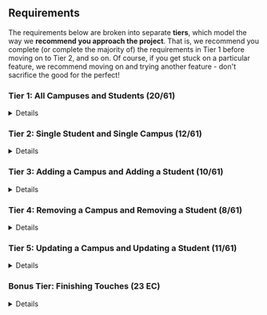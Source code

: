 ## Requirements

The requirements below are broken into separate **tiers**, which model the way we **recommend you approach the project**. That is, we recommend you complete (or complete the majority of) the requirements in Tier 1 before moving on to Tier 2, and so on. Of course, if you get stuck on a particular feature, we recommend moving on and trying another feature - don't sacrifice the good for the perfect!

### Tier 1: All Campuses and Students (20/61)

<details>

#### Frontend

- [x] Write a component to display a list of all campuses (at least their names and images)
- [x] Write a component to display a list of all students (at least their names)
- [x] Write a campuses sub-reducer to manage campuses in your Redux store
- [x] Write a students sub-reducer to manage students in your Redux store
- [x] Display the all-campuses component when the url matches `/campuses`
- [x] Display the all-students component when the url matches `/students`
- [x] Add a links to the navbar that can be used to navigate to the all-campuses view and the all-students view

#### Backend

- [x] Write a route to serve up all students
- [x] Write a route to serve up all campuses

- Write a `campuses` model with the following information:
  - [x] name - not empty or null
  - [x] imageUrl - with a default value
  - [x] address - not empty or null
  - [x] description - extremely large text
- Write a `students` model with the following information:
  - [x] firstName - not empty or null
  - [x] lastName - not empty or null
  - [x] email - not empty or null; must be a valid email
  - [x] imageUrl - with a default value
  - [x] gpa - decimal between 0.0 and 4.0
- [x] Students may be associated with at most one campus. Likewise, campuses may be associated with many students

#### Seed

- [x] Running the seed file creates campuses and students for demonstration purposes

Congrats! You have completed your first vertical slice! Make sure to `commit -m "Feature: Get All Campuses and Students"` before moving on (see RUBRIC.md - points are awarded/deducted for a proper git workflow)!

</details>

### Tier 2: Single Student and Single Campus (12/61)

<details>

#### Frontend

- Write a component to display a single campus with the following information:
  - [x] The campus's name, image, address and description
  - [x] A list of the names of all students in that campus (or a helpful message if it doesn't have any students)
- [x] Display the appropriate campus's info when the url matches `/campuses/:campusId`
- [x] Clicking on a campus from the all-campuses view should navigate to show that campus in the single-campus view

- Write a component to display a single student with the following information:
  - [x] The student's full name, email, image, and gpa
  - [x] The name of their campus (or a helpful message if they don't have one)
- [x] Display the appropriate student when the url matches `/students/:studentId`
- [x] Clicking on a student from the all-students view should navigate to show that student in the single-student view

- [x] Clicking on the name of a student in the single-campus view should navigate to show that student in the single-student view
- [x] Clicking on the name of a campus in the single-student view should navigate to show that campus in the single-campus view

#### Backend

- [x] Write a route to serve up a single campus (based on its id), _including that campuses' students_
- [x] Write a route to serve up a single student (based on their id), _including that student's campus_

Congrats! You have completed your second vertical slice! Make sure to `commit -m "Feature: Get Single Campus and Student"` before moving on (see RUBRIC.md - points are awarded/deducted for a proper git workflow)!

</details>

### Tier 3: Adding a Campus and Adding a Student (10/61)

<details>

#### Frontend

- [x] Write a component to display a form for adding a new campus that contains inputs for _at least_ the name and address.
- [x] Display this component as part of the all-campuses view, alongside the list of campuses
- Submitting the form with a valid name/address should:

  - [x] Make an AJAX request that causes the new campus to be persisted in the database
  - [x] Add the new campus to the list of campuses without needing to refresh the page

- [x] Write a component to display a form for adding a new student that contains inputs for _at least_ first name, last name and email
- [x] Display this component as part of the all-students view, alongside the list of students
- Submitting the form with a valid first name/last name/email should:
  - [x] Make an AJAX request that causes the new student to be persisted in the database
  - [x] Add the new student to the list of students without needing to refresh the page

#### Backend

- [x] Write a route to add a new campus
- [x] Write a route to add a new student

Congrats! You have completed your third vertical slice! Make sure to `commit -m "Feature: Add Campus and Student"` before moving on (see RUBRIC.md - points are awarded/deducted for a proper git workflow)!

</details>

### Tier 4: Removing a Campus and Removing a Student (8/61)

<details>

#### Frontend

- [x] In the all-campuses view, include an `X` button next to each campus
- Clicking the `X` button should:

  - [x] Make an AJAX request that causes that campus to be removed from database
  - [x] Remove the campus from the list of campuses without needing to refresh the page

- [x] In the all-students view, include an `X` button next to each student
- Clicking the `X` button should:
  - [ ] Make an AJAX request that causes that student to be removed from database
  - [ ] Remove the student from the list of students without needing to refresh the page

#### Backend

- [x] Write a route to remove a campus (based on its id)
- [x] Write a route to remove a student (based on their id)

Congrats! You have completed your fourth vertical slice! Make sure to `commit -m "Feature: Remove Campus and Student"` before moving on (see RUBRIC.md - points are awarded/deducted for a proper git workflow)!

</details>

### Tier 5: Updating a Campus and Updating a Student (11/61)

<details>

#### Frontend

- [ ] Write a component to display a form updating _at least_ a campus's name and address
- [ ] Display this component as part of the single-campus view, alongside the single campus
- Submitting the form with valid data should:
  - [ ] Make an AJAX request that causes that campus to be updated in the database
  - [ ] Update the campus in the current view without needing to refresh the page
- [ ] In the single-campus view, display an `Unregister` button next to each of its students, which removes the student from the campus (in the database as well as this view); hint: the student is still in the database but is no longer associated with the campus

- [ ] Write a component to display a form updating _at least_ a student's first and last names, and email
- [ ] Display this component as part of the single-student view, alongside the single student
- Submitting the form with valid data should:
  - [ ] Make an AJAX request that causes that student to be updated in the database
  - [ ] Update the student in the current view without needing to refresh the page

#### Backend

- [ ] Write a route to update an existing campus
- [ ] Write a route to update an existing student

</details>

### Bonus Tier: Finishing Touches (23 EC)

<details>

#### Testing

- Write the following tests, each marked with a \*\*\* in the tests directory
  - [ ] React (AllCampuses): renders "No Campuses" if passed an empty array of campuses
  - [ ] React (AllStudents): renders "No Students" if passed an empty array of students
  - [ ] Redux (campuses): returns the initial state by default
  - [ ] Redux (students): returns the initial state by default
  - [ ] Express: GET /api/students responds with all students
  - [ ] Sequelize (Campus): requires name and address
  - [ ] Sequelize (Student): email must be a valid email
  - [ ] Navigation: navbar to navigate to home, campuses, students

#### Finishing Touches

- [ ] If a user attempts to add a new student or campus without a required field, a helpful message should be displayed
- [ ] If a user attempts to access a page that doesn't exist (ex. `/potato`), a helpful "not found" message should be displayed
- [ ] If a user attempts to view a student/campus that doesn't exist, a helpful message should be displayed
- [ ] Whenever a component needs to wait for data to load from the server, a "loading" message should be displayed until the data is available
- [ ] Overall, the app is spectacularly styled and visually stunning

#### Ordering

- [ ] Create option for students to be ordered based on lastName on all-students view
- [ ] Create option for students to be ordered based on GPA on all-students view
- [ ] Create option for campuses to be ordered based on number of enrolled students on all-campuses view

#### Filtering

- [ ] Create a filter on all-students view to only show students who are not registered to a campus
- [ ] Create a filter on the all-campuses view to only show campuses that do not have any registered students

#### Seeding & Pagination

- [ ] Seed 100+ students and 100+ campuses
- [ ] Implement _front-end_ pagination for the all-students view (e.g. `/students?page=1` renders the first ten students, and `/students?page=2` renders students 11-20)
- [ ] Implement _front-end_ pagination for the all-campuses view (e.g. `/campuses?page=1` renders the first ten campuses, and `/campuses?page=2` renders campuses 11-20)
- [ ] Implement _back-end_ pagination for students (e.g. `/api/students?page=1` returns the first ten students' data, and `/api/students?page=2` returns students 11-20)
- [ ] Implement _back-end_ pagination for campuses (e.g. `/api/campuses?page=1` returns the first ten campuses' data, and `/api/campuses?page=2` returns campuses 11-20)

</details>
